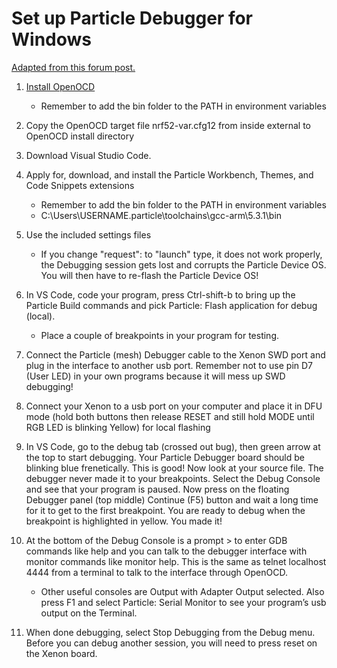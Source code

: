 # Set up Particle Debugger for Windows
[Adapted from this forum post.](https://community.particle.io/t/how-to-use-the-debugger-with-xenon-boron/46036/)

1. [Install OpenOCD](http://gnutoolchains.com/arm-eabi/openocd/)
    * Remember to add the bin folder to the PATH in environment variables

2. Copy the OpenOCD target file nrf52-var.cfg12 from inside external to OpenOCD install directory

3. Download Visual Studio Code.

4. Apply for, download, and install the Particle Workbench, Themes, and Code Snippets extensions
    * Remember to add the bin folder to the PATH in environment variables
    * C:\Users\USERNAME\.particle\toolchains\gcc-arm\5.3.1\bin


5. Use the included settings files
    * If you change "request": to "launch" type, it does not work properly, the Debugging session gets lost and corrupts the Particle Device OS. You will then have to re-flash the Particle Device OS!


6. In VS Code, code your program, press Ctrl-shift-b to bring up the Particle Build commands and pick Particle: Flash application for debug (local). 
    * Place a couple of breakpoints in your program for testing.

7. Connect the Particle (mesh) Debugger cable to the Xenon SWD port and plug in the interface to another usb port. Remember not to use pin D7 (User LED) in your own programs because it will mess up SWD debugging!

8. Connect your Xenon to a usb port on your computer and place it in DFU mode (hold both buttons then release RESET and still hold MODE until RGB LED is blinking Yellow) for local flashing

9. In VS Code, go to the debug tab (crossed out bug), then green arrow at the top to start debugging. Your Particle Debugger board should be blinking blue frenetically. This is good! Now look at your source file. The debugger never made it to your breakpoints. Select the Debug Console and see that your program is paused. Now press on the floating Debugger panel (top middle) Continue (F5) button and wait a long time for it to get to the first breakpoint. You are ready to debug when the breakpoint is highlighted in yellow. You made it!

10. At the bottom of the Debug Console is a prompt > to enter GDB commands like help and you can talk to the debugger interface with monitor commands like monitor help. This is the same as telnet localhost 4444 from a terminal to talk to the interface through OpenOCD.
    * Other useful consoles are Output with Adapter Output selected. Also press F1 and select Particle: Serial Monitor to see your program’s usb output on the Terminal.

11. When done debugging, select Stop Debugging from the Debug menu. Before you can debug another session, you will need to press reset on the Xenon board.